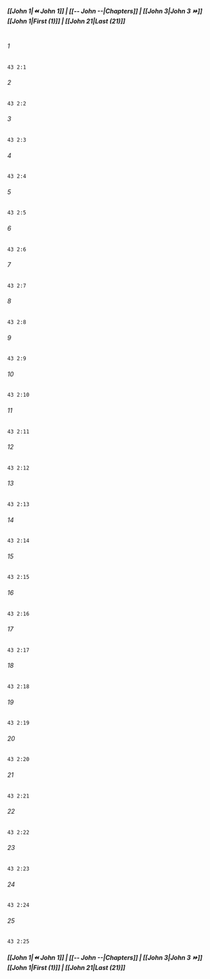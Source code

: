 
##### **[[John 1|⏪ John 1]] | [[-- John --|Chapters]] | [[John 3|John 3 ⏩]]**<br>**[[John 1|First (1)]] | [[John 21|Last (21)]]**<br><br>

###### 1
``` verse
43 2:1
```
###### 2
``` verse
43 2:2
```
###### 3
``` verse
43 2:3
```
###### 4
``` verse
43 2:4
```
###### 5
``` verse
43 2:5
```
###### 6
``` verse
43 2:6
```
###### 7
``` verse
43 2:7
```
###### 8
``` verse
43 2:8
```
###### 9
``` verse
43 2:9
```
###### 10
``` verse
43 2:10
```
###### 11
``` verse
43 2:11
```
###### 12
``` verse
43 2:12
```
###### 13
``` verse
43 2:13
```
###### 14
``` verse
43 2:14
```
###### 15
``` verse
43 2:15
```
###### 16
``` verse
43 2:16
```
###### 17
``` verse
43 2:17
```
###### 18
``` verse
43 2:18
```
###### 19
``` verse
43 2:19
```
###### 20
``` verse
43 2:20
```
###### 21
``` verse
43 2:21
```
###### 22
``` verse
43 2:22
```
###### 23
``` verse
43 2:23
```
###### 24
``` verse
43 2:24
```
###### 25
``` verse
43 2:25
```

##### **[[John 1|⏪ John 1]] | [[-- John --|Chapters]] | [[John 3|John 3 ⏩]]**<br>**[[John 1|First (1)]] | [[John 21|Last (21)]]**
